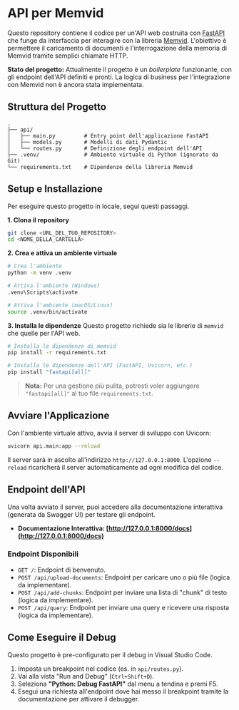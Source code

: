 # API per Memvid

Questo repository contiene il codice per un'API web costruita con [FastAPI](https://fastapi.tiangolo.com/) che funge da interfaccia per interagire con la libreria [Memvid](https://github.com/olow304/memvid). L'obiettivo è permettere il caricamento di documenti e l'interrogazione della memoria di Memvid tramite semplici chiamate HTTP.

**Stato del progetto:** Attualmente il progetto è un *boilerplate* funzionante, con gli endpoint dell'API definiti e pronti. La logica di business per l'integrazione con Memvid non è ancora stata implementata.

## Struttura del Progetto

```
.
├── api/
│   ├── main.py         # Entry point dell'applicazione FastAPI
│   ├── models.py       # Modelli di dati Pydantic
│   └── routes.py       # Definizione degli endpoint dell'API
├── .venv/              # Ambiente virtuale di Python (ignorato da Git)
└── requirements.txt    # Dipendenze della libreria Memvid
```

## Setup e Installazione

Per eseguire questo progetto in locale, segui questi passaggi.

**1. Clona il repository**
```bash
git clone <URL_DEL_TUO_REPOSITORY>
cd <NOME_DELLA_CARTELLA>
```

**2. Crea e attiva un ambiente virtuale**
```bash
# Crea l'ambiente
python -m venv .venv

# Attiva l'ambiente (Windows)
.venv\Scripts\activate

# Attiva l'ambiente (macOS/Linux)
source .venv/bin/activate
```

**3. Installa le dipendenze**
Questo progetto richiede sia le librerie di `memvid` che quelle per l'API web.

```bash
# Installa le dipendenze di memvid
pip install -r requirements.txt

# Installa le dipendenze dell'API (FastAPI, Uvicorn, etc.)
pip install "fastapi[all]"
```
> **Nota:** Per una gestione più pulita, potresti voler aggiungere `"fastapi[all]"` al tuo file `requirements.txt`.

## Avviare l'Applicazione

Con l'ambiente virtuale attivo, avvia il server di sviluppo con Uvicorn:

```bash
uvicorn api.main:app --reload
```

Il server sarà in ascolto all'indirizzo `http://127.0.0.1:8000`. L'opzione `--reload` ricaricherà il server automaticamente ad ogni modifica del codice.

## Endpoint dell'API

Una volta avviato il server, puoi accedere alla documentazione interattiva (generata da Swagger UI) per testare gli endpoint.

* **Documentazione Interattiva: [http://127.0.0.1:8000/docs](http://127.0.0.1:8000/docs)**

### Endpoint Disponibili

* `GET /`: Endpoint di benvenuto.
* `POST /api/upload-documents`: Endpoint per caricare uno o più file (logica da implementare).
* `POST /api/add-chunks`: Endpoint per inviare una lista di "chunk" di testo (logica da implementare).
* `POST /api/query`: Endpoint per inviare una query e ricevere una risposta (logica da implementare).

## Come Eseguire il Debug

Questo progetto è pre-configurato per il debug in Visual Studio Code.

1.  Imposta un breakpoint nel codice (es. in `api/routes.py`).
2.  Vai alla vista "Run and Debug" (`Ctrl+Shift+D`).
3.  Seleziona **"Python: Debug FastAPI"** dal menu a tendina e premi F5.
4.  Esegui una richiesta all'endpoint dove hai messo il breakpoint tramite la documentazione per attivare il debugger.
